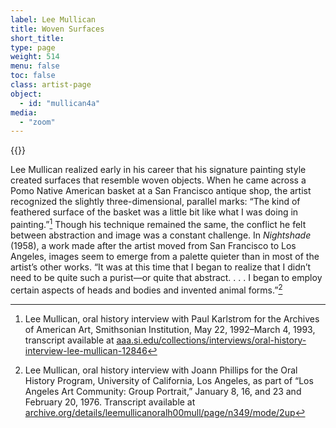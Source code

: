 ```yaml
---
label: Lee Mullican
title: Woven Surfaces
short_title:
type: page
weight: 514
menu: false
toc: false
class: artist-page
object:
  - id: "mullican4a"
media:
  - "zoom"
---
```

{{<q-figure id="mullican4a">}}

Lee Mullican realized early in his career that his signature painting style created surfaces that resemble woven objects. When he came across a Pomo Native American basket at a San Francisco antique shop, the artist recognized the slightly three-dimensional, parallel marks: “The kind of feathered surface of the basket was a little bit like what I was doing in painting.”[^1] Though his technique remained the same, the conflict he felt between abstraction and image was a constant challenge. In *Nightshade* (1958), a work made after the artist moved from San Francisco to Los Angeles, images seem to emerge from a palette quieter than in most of the artist’s other works. “It was at this time that I began to realize that I didn’t need to be quite such a purist—or quite that abstract. . . . I began to employ certain aspects of heads and bodies and invented animal forms.”[^2]

[^1]: Lee Mullican, oral history interview with Paul Karlstrom for the Archives of American Art, Smithsonian Institution, May 22, 1992–March 4, 1993, transcript available at [aaa.si.edu/collections/interviews/oral-history-interview-lee-mullican-12846](https://www.aaa.si.edu/collections/interviews/oral-history-interview-lee-mullican-12846)

[^2]: Lee Mullican, oral history interview with Joann Phillips for the Oral History Program, University of California, Los Angeles, as part of “Los Angeles Art Community: Group Portrait,” January 8, 16, and 23 and February 20, 1976. Transcript available at [archive.org/details/leemullicanoralh00mull/page/n349/mode/2up](https://archive.org/details/leemullicanoralh00mull/page/n349/mode/2up)
